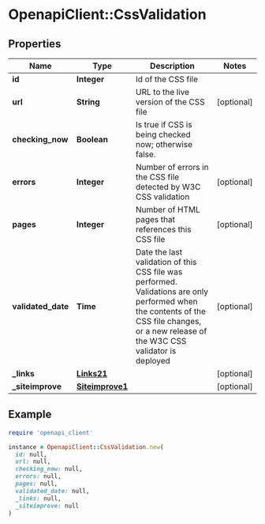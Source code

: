 # OpenapiClient::CssValidation

## Properties

| Name | Type | Description | Notes |
| ---- | ---- | ----------- | ----- |
| **id** | **Integer** | Id of the CSS file |  |
| **url** | **String** | URL to the live version of the CSS file | [optional] |
| **checking_now** | **Boolean** | Is true if CSS is being checked now; otherwise false. |  |
| **errors** | **Integer** | Number of errors in the CSS file detected by W3C CSS validation | [optional] |
| **pages** | **Integer** | Number of HTML pages that references this CSS file | [optional] |
| **validated_date** | **Time** | Date the last validation of this CSS file was performed. Validations are only performed when the contents of the CSS file changes, or a new release of the W3C CSS validator is deployed | [optional] |
| **_links** | [**Links21**](Links21.md) |  | [optional] |
| **_siteimprove** | [**Siteimprove1**](Siteimprove1.md) |  | [optional] |

## Example

```ruby
require 'openapi_client'

instance = OpenapiClient::CssValidation.new(
  id: null,
  url: null,
  checking_now: null,
  errors: null,
  pages: null,
  validated_date: null,
  _links: null,
  _siteimprove: null
)
```

